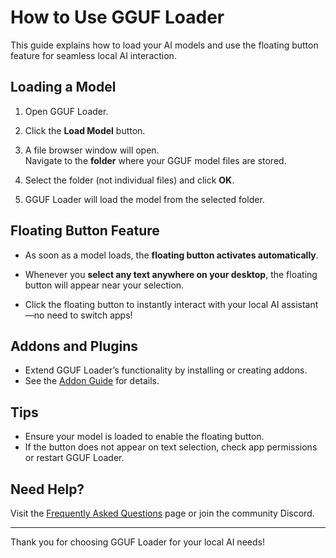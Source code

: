 # How to Use GGUF Loader

This guide explains how to load your AI models and use the floating button feature for seamless local AI interaction.

## Loading a Model

1. Open GGUF Loader.

2. Click the **Load Model** button.

3. A file browser window will open.  
   Navigate to the **folder** where your GGUF model files are stored.

4. Select the folder (not individual files) and click **OK**.

5. GGUF Loader will load the model from the selected folder.

## Floating Button Feature

- As soon as a model loads, the **floating button activates automatically**.

- Whenever you **select any text anywhere on your desktop**, the floating button will appear near your selection.

- Click the floating button to instantly interact with your local AI assistant—no need to switch apps!

## Addons and Plugins

- Extend GGUF Loader’s functionality by installing or creating addons.  
- See the [Addon Guide](creating-addons-in-gguf-loader.md) for details.

## Tips

- Ensure your model is loaded to enable the floating button.  
- If the button does not appear on text selection, check app permissions or restart GGUF Loader.

## Need Help?

Visit the [Frequently Asked Questions](frequently-asked-questions-gguf.md) page or join the community Discord.

---

Thank you for choosing GGUF Loader for your local AI needs!
